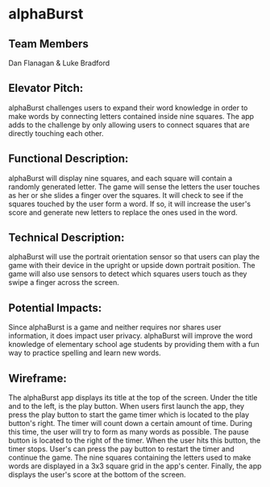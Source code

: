 # alphaBurst
Team Members
---
Dan Flanagan & Luke Bradford

Elevator Pitch:
---
alphaBurst challenges users to expand their word knowledge in order to make words by connecting letters contained inside nine squares. The app adds to the challenge by only allowing  users to connect squares that are directly touching each other.

Functional Description:
---
alphaBurst will display nine squares, and each square will contain a randomly generated letter. The game will sense the letters the user touches as her or she slides a finger over the squares. It will check to see if the squares touched by the user form a word. If so, it will increase the user's score and generate new letters to replace the ones used in the word.

Technical Description:
---
alphaBurst will use the portrait orientation sensor so that users can play the game with their device in the upright or upside down portrait position. The game will also use sensors to detect which squares users touch as they swipe a finger across the screen.

Potential Impacts:
---
Since alphaBurst is a game and neither requires nor shares user information, it does impact user privacy. alphaBurst will improve the word knowledge of elementary school age students by providing them with a fun way to practice spelling and learn new words.

Wireframe:
---
The alphaBurst app displays its title at the top of the screen. Under the title and to the left, is the play button. When users first launch the app, they press the play button to start the game timer which is located to the play button's right. The timer will count down a certain amount of time. During this time, the user will try to form as many words as possible. The pause button is located to the right of the timer. When the user hits this button, the timer stops. User's can press the pay button to restart the timer and continue the game. The nine squares containing the letters used to make words are displayed in a 3x3 square grid in the app's center. Finally, the app displays the user's score at the bottom of the screen.
